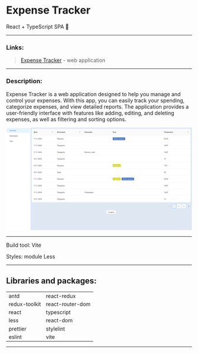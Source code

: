 # Expense Tracker

React + TypeScript SPA 🚀
<hr>

### Links:

> [Expense Tracker](ivalab-expense-tracker-6in8ldapf-kdolzhenkovs-projects.vercel.app) - web application

<hr>

### Description:

Expense Tracker is a web application designed to help you manage and control your expenses. With this app, you can easily track your spending, categorize expenses, and view detailed reports. The application provides a user-friendly interface with features like adding, editing, and deleting expenses, as well as filtering and sorting options.

![mock-up](./public/mockup.png)

<hr>

Build tool: Vite

Styles: module Less

<hr>

## Libraries and packages:

<table>
  <tr>
    <td>antd</td>
    <td>react-redux</td>
  </tr>
  <tr>
    <td>redux-toolkit</td>
    <td>react-router-dom</td>
  </tr>  
  <tr>
    <td>react</td>
    <td>typescript</td>
  </tr>
<tr>
    <td>less</td>
    <td>react-dom</td>
  </tr>
  <tr>
    <td>prettier</td>
    <td>stylelint</td>
  </tr>  
  <tr>
    <td>eslint</td>
    <td>vite</td>
  </tr>
</table>

<hr>
